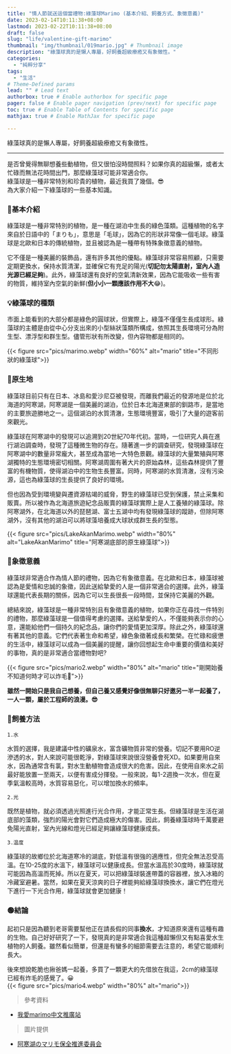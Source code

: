 ```yaml
---
title: "情人節就送這個當禮物:綠藻球Marimo (基本介紹、飼養方式、象徵意義)"
date: 2023-02-14T10:11:38+08:00
lastmod: 2023-02-22T10:11:38+08:00
draft: false
slug: "life/valentine-gift-marimo"
thumbnail: "img/thumbnail/019mario.jpg" # Thumbnail image
description: "綠藻球真的是懶人專屬，好飼養超級療癒又有象徵性。"
categories:
  - "純粹分享"
tags:
  - "生活"
# Theme-Defined params
lead: "" # Lead text
authorbox: true # Enable authorbox for specific page
pager: false # Enable pager navigation (prev/next) for specific page
toc: true # Enable Table of Contents for specific page
mathjax: true # Enable MathJax for specific page

---
```

綠藻球真的是懶人專屬，好飼養超級療癒又有象徵性。
<!--more-->
  
    
---    
是否曾覺得無聊想養些動植物，但又很怕沒時間照料？如果你真的超級懶，或者太忙碌而無法花時間出門，那麼綠藻球可能非常適合你。  
綠藻球是一種非常特別和珍貴的植物，最近我買了幾個。😎  
為大家介紹一下綠藻球的一些基本知識。  


### 🔎基本介紹

綠藻球是一種非常特別的植物，是一種在湖泊中生長的綠色藻類。這種植物的名字來自於日語中的「まりも」，意思是「毛球」，因為它的形狀非常像一個毛球。綠藻球是北歐和日本的傳統植物，並且被認為是一種帶有特殊象徵意義的植物。  

它不僅是一種美麗的裝飾品，還有許多其他的優點。綠藻球非常容易照顧，只需要定期更換水，保持水質清潔，並確保它有充足的陽光(**切記勿太陽直射，室內人造光源已經足夠**)。此外，綠藻球還有良好的空氣清新效果，因為它能吸收一些有害的物質，維持室內空氣的新鮮(**但小小一顆應該作用不大**😂)。

### 💡綠藻球的種類
市面上能看到的大部分都是綠色的圓球狀，但實際上，綠藻不僅僅生長成球形。綠藻球的主體是由從中心分支出來的小型絲狀藻類所構成，依照其生長環境可分為附生型、漂浮型和群生型。儘管形狀有所改變，但內容物都是相同的。

{{< figure src="pics/marimo.webp" width="60%" alt="mario" title="不同形狀的綠藻球">}}  

### 🗾原生地
綠藻球目前只有在日本、冰島和愛沙尼亞被發現，而離我們最近的發源地是位於北海道的阿寒湖，阿寒湖是一個美麗的湖泊，位於日本北海道東部的釧路市，是當地的主要旅遊勝地之一。這個湖泊的水質清澈，生態環境豐富，吸引了大量的遊客前來觀光。  

綠藻球在阿寒湖中的發現可以追溯到20世紀70年代初。當時，一位研究人員在進行湖泊調查時，發現了這種微生物的存在。隨著進一步的調查研究，發現綠藻球在阿寒湖中的數量非常龐大，甚至成為當地一大特色景觀。綠藻球的大量繁殖與阿寒湖獨特的生態環境密切相關。阿寒湖周圍有著大片的原始森林，這些森林提供了豐富的有機物質，使得湖泊中的生物生長豐富。同時，阿寒湖的水質清澈，沒有污染源，這也為綠藻球的生長提供了良好的環境。  

但也因為受到環境變與遷資源枯竭的威脅，野生的綠藻球已受到保護，禁止采集和販賣。所以被作為北海道旅遊紀念品販賣的綠藻球實際上是人工養殖的綠藻球。除阿寒湖外，在北海道以外的琵琶湖、富士五湖中均有發現綠藻球的蹤跡，但除阿寒湖外，沒有其他的湖泊可以將球藻培養成大球狀成群生長的型態。

{{< figure src="pics/LakeAkanMarimo.webp" width="80%" alt="LakeAkanMarimo" title="阿寒湖底部的原生綠藻球">}}  

### 🫶象徵意義
綠藻球非常適合作為情人節的禮物，因為它有象徵意義。在北歐和日本，綠藻球被認為是愛情和忠誠的象徵，因此送給摯愛的人是一個非常適合的選擇。此外，綠藻球還能代表長期的關係，因為它可以生長很長一段時間，並保持它美麗的外觀。

總結來說，綠藻球是一種非常特別且有象徵意義的植物，如果你正在尋找一件特別的禮物，那麼綠藻球是一個值得考慮的選擇。送給摯愛的人，不僅能夠表示你的心意，還能給他們一個持久的紀念品，讓你們的愛情更加深厚。除此之外，綠藻球還有著其他的意義。它們代表著生命和希望，綠色象徵著成長和繁榮。在忙碌和疲憊的生活中，綠藻球可以成為一個美麗的提醒，讓你回想起生命中重要的價值和美好的事物，真的是非常適合當禮物對吧?   


{{< figure src="pics/mario2.webp" width="80%" alt="mario" title="剛開始養不知道何時才可以炸毛🫥">}}   

**雖然一開始只是我自己想養，但自己養又感覺好像很無聊只好邀另一半一起養了，一人一顆，屬於工程師的浪漫。😎**   

### 🌱飼養方法
```1.水 ```

水質的選擇，我是建議中性的礦泉水，富含礦物質非常的營養。切記不要用RO逆滲透的水，對人來說可能很乾淨，對綠藻球來說很沒營養會死XD。如果要用自來水，因為通常含有氯，對水生動植物會造成很大的危害。因此，在使用自來水之前最好能放置一至兩天，以便有害成分揮發。一般來說，每1-2週換一次水，但在夏季氣溫較高時，水質容易惡化，可以增加換水的頻率。

```2.光```  

既然是植物，就必須透過光照進行光合作用，才能正常生長。但綠藻球是生活在湖底部的藻類，強烈的陽光會對它們造成極大的傷害。因此，飼養綠藻球時千萬要避免陽光直射，室內光線和燈光已經足夠讓綠藻球健康成長。

```3.温度```

綠藻球的故鄉位於北海道寒冷的湖底，對低溫有很強的適應性，但完全無法忍受高溫。在10-25度的水溫下，綠藻球可以健康成長。但當水溫高於30度時，綠藻球就可能因為高溫而死掉。所以在夏天，可以把綠藻球裝進帶蓋的容器裡，放入冰箱的冷藏室避暑。當然，如果在夏天涼爽的日子裡能夠給綠藻球換換水，讓它們在燈光下進行一下光合作用，綠藻球就會更加健康！

### 🟢結論
起初只是因為聽到老哥需要幫他正在請長假的同事**換水**，才知道原來還有這種有趣的生物。自己好好研究了一下，發現真的是非常適合我這種超懶但又有點喜愛水生植物的人飼養。雖然看似簡單，但還是有蠻多的細節需要去注意的，希望它能順利長大。  

後來想說乾脆也揪爸媽一起養，多買了一顆更大的先借放在我這，2cm的綠藻球已經有炸毛的感覺了。😀  
{{< figure src="pics/mario4.webp" width="80%" alt="mario">}}   





> 參考資料

- [我愛marimo中文推廣站](http://lovemarimo.weebly.com/  "我愛marimo中文推廣站")

> 圖片提供
- [阿寒湖のマリモ保全推進委員会](https://www.facebook.com/marimo.res.lab  "阿寒湖のマリモ保全推進委員会")